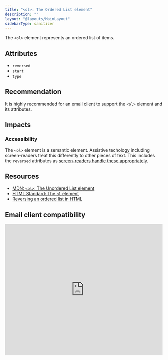 ```yaml
---
title: "<ol>: The Ordered List element"
description: ""
layout: "@layouts/MainLayout"
sidebarType: sanitizer
---
```


The `<ol>` element represents an ordered list of items.

## Attributes

- `reversed`
- `start`
- `type`


## Recommendation

It is highly recommended for an email client to support the `<ol>` element and its attributes.

## Impacts

### Accessibility

The `<ol>` element is a semantic element. Assistive techology including screen-readers treat this differently to other pieces of text. This includes the `reversed` attributes as [screen-readers handle these appropriately](https://www.tempertemper.net/blog/reversing-an-ordered-list-in-html).

## Resources

- [MDN: `<ol>`: The Unordered List element](https://developer.mozilla.org/en-US/docs/Web/HTML/Element/ol)
- [HTML Standard: The `ol` element](https://html.spec.whatwg.org/multipage/grouping-content.html#the-ol-element)
- [Reversing an ordered list in HTML](https://www.tempertemper.net/blog/reversing-an-ordered-list-in-html)

## Email client compatibility

<iframe title="Can I email… &lt;ul&gt;, &lt;ol&gt; and &lt;dl&gt;" src="https://embed.caniemail.com/html-lists/" width="640" height="420" style="width:100%; max-width:40rem; height:26.25rem; border:none;" loading="lazy"></iframe>